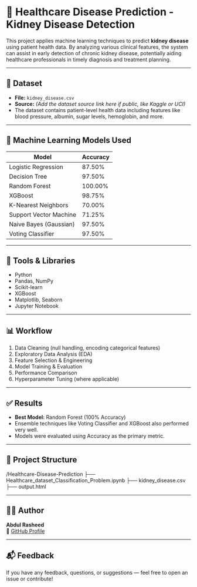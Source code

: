 # 🏥 Healthcare Disease Prediction - Kidney Disease Detection

This project applies machine learning techniques to predict **kidney disease** using patient health data. By analyzing various clinical features, the system can assist in early detection of chronic kidney disease, potentially aiding healthcare professionals in timely diagnosis and treatment planning.

---

## 📂 Dataset

- **File:** `kidney_disease.csv`
- **Source:** *(Add the dataset source link here if public, like Kaggle or UCI)*  
- The dataset contains patient-level health data including features like blood pressure, albumin, sugar levels, hemoglobin, and more.

---

## 🧠 Machine Learning Models Used

| Model               | Accuracy |
|--------------------|----------|
| Logistic Regression| 87.50%   |
| Decision Tree      | 97.50%   |
| Random Forest      | 100.00%  |
| XGBoost            | 98.75%   |
| K-Nearest Neighbors| 70.00%   |
| Support Vector Machine | 71.25% |
| Naive Bayes (Gaussian)| 97.50% |
| Voting Classifier  | 97.50%   |

---

## 🧰 Tools & Libraries

- Python
- Pandas, NumPy
- Scikit-learn
- XGBoost
- Matplotlib, Seaborn
- Jupyter Notebook

---

## 📊 Workflow

1. Data Cleaning (null handling, encoding categorical features)
2. Exploratory Data Analysis (EDA)
3. Feature Selection & Engineering
4. Model Training & Evaluation
5. Performance Comparison
6. Hyperparameter Tuning (where applicable)

---

## ✅ Results

- **Best Model:** Random Forest (100% Accuracy)
- Ensemble techniques like Voting Classifier and XGBoost also performed very well.
- Models were evaluated using Accuracy as the primary metric.

---

## 📁 Project Structure
/Healthcare-Disease-Prediction
├── Healthcare_dataset_Classification_Problem.ipynb
├── kidney_disease.csv
├── output.html

---

## 🙋‍♂️ Author

**Abdul Rasheed**  
🔗 [GitHub Profile](https://github.com/Abdul-Rasheed06)

---

## 📬 Feedback

If you have any feedback, questions, or suggestions — feel free to open an issue or contribute!

